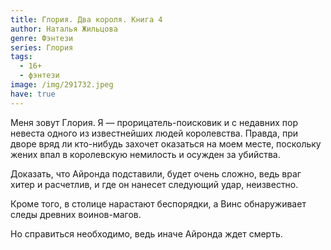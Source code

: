 ```yaml
---
title: Глория. Два короля. Книга 4
author: Наталья Жильцова
genre: Фэнтези
series: Глория
tags:
  - 16+
  - фэнтези
image: /img/291732.jpeg
have: true
---
```

Меня зовут Глория. Я — прорицатель-поисковик и с недавних пор невеста одного из известнейших людей королевства. Правда, при дворе вряд ли кто-нибудь захочет оказаться на моем месте, поскольку жених впал в королевскую немилость и осужден за убийства.

Доказать, что Айронда подставили, будет очень сложно, ведь враг хитер и расчетлив, и где он нанесет следующий удар, неизвестно.

Кроме того, в столице нарастают беспорядки, а Винс обнаруживает следы древних воинов-магов.

Но справиться необходимо, ведь иначе Айронда ждет смерть.